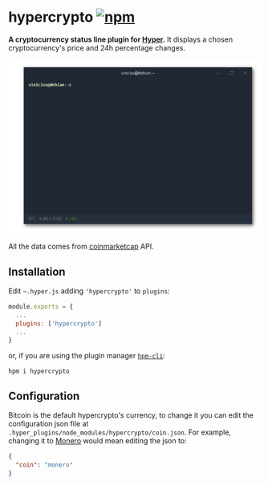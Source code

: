 # hypercrypto [![npm](https://img.shields.io/npm/dt/hypercrypto.svg)](https://www.npmjs.com/package/hypercrypto)


**A cryptocurrency status line plugin for [Hyper](https://hyper.is/).** It displays a chosen cryptocurrency's price and 24h percentage changes.

![](preview.png)


All the data comes from [coinmarketcap](https://coinmarketcap.com/) API. 

## Installation


Edit `~.hyper.js` adding `'hypercrypto'` to `plugins`:

```js
module.exports = {
  ...
  plugins: ['hypercrypto']
  ...
}
```

or, if you are using the plugin manager [`hpm-cli`](https://github.com/zeit/hpm):

    hpm i hypercrypto
    
## Configuration


Bitcoin is the default hypercrypto's currency, to change it you can edit the configuration json file at `.hyper_plugins/node_modules/hypercrypto/coin.json`. For example, changing it to [Monero](http://www.monero.cc/) would mean editing the json to:

```json
{
  "coin": "monero"
}
```
